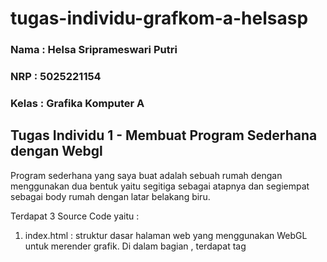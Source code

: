 ﻿# tugas-individu-grafkom-a-helsasp

### Nama : Helsa Sriprameswari Putri <br>
### NRP : 5025221154 <br>
### Kelas : Grafika Komputer A <br>

## Tugas Individu 1 - Membuat Program Sederhana dengan Webgl

Program sederhana yang saya buat adalah sebuah rumah dengan menggunakan dua bentuk yaitu segitiga sebagai atapnya dan segiempat sebagai body rumah dengan latar belakang biru.

Terdapat 3 Source Code yaitu : 

1. index.html : struktur dasar halaman web yang menggunakan WebGL untuk merender grafik.  Di dalam bagian <head>, terdapat tag <title> untuk memberikan judul pada halaman dan tag <link> untuk menyertakan file CSS yang berfungsi untuk styling. Pada bagian <body>, terdapat elemen <canvas> dengan id webgl-canvas yang akan digunakan oleh WebGL untuk menggambar grafik. Tag <script> menyertakan file JavaScript eksternal yang mengandung kode untuk merender grafik menggunakan WebGL.
2. style.css : mengatur elemen body dan html agar tidak memiliki margin atau padding, serta mengatur overflow sehingga tidak ada scrollbar yang muncul.
3. script.js : terdapat fungsi main()  untuk menginisialisasi WebGL dan merender sebuah gambar rumah sederhana pada kanvas HTML. Fungsi ini mulai dengan mendapatkan konteks WebGL dari elemen kanvas. Selanjutnya, dua shader (vertex dan fragment) didefinisikan dalam bentuk sumber kode GLSL, dan fungsi createShader dan createProgram digunakan untuk mengkompilasi dan menghubungkan shader-shader tersebut ke dalam program WebGL. Posisi dan warna vertiks untuk atap (segitiga) dan badan rumah (persegi panjang) ditentukan dalam buffer dan diikat ke atribut shader yang sesuai.

### Hasil Program 
![Screenshot 2024-08-30 204742](https://github.com/user-attachments/assets/5a2d81c0-0c0a-471d-b7ad-fe561cce8d93)



